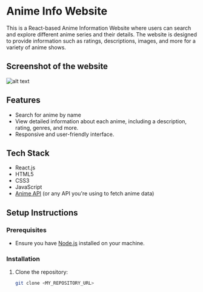 
# Anime Info Website

This is a React-based Anime Information Website where users can search and explore different anime series and their details. The website is designed to provide information such as ratings, descriptions, images, and more for a variety of anime shows.

## Screenshot of the website
![alt text](![anime-info](https://github.com/user-attachments/assets/920c6cad-e0db-4fa6-a76e-2a864e6efe57)
)

## Features
- Search for anime by name
- View detailed information about each anime, including a description, rating, genres, and more.
- Responsive and user-friendly interface.
  
## Tech Stack
- React.js
- HTML5
- CSS3
- JavaScript
- [Anime API](https://animeapi.com) (or any API you're using to fetch anime data)

## Setup Instructions

### Prerequisites
- Ensure you have [Node.js](https://nodejs.org/) installed on your machine.
  
### Installation

1. Clone the repository:
   ```bash
   git clone <MY_REPOSITORY_URL>
